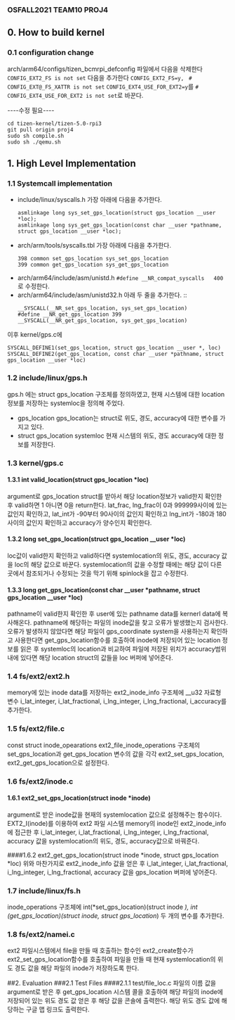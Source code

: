 ### OSFALL2021 TEAM10 PROJ4

## 0. How to build kernel
### 0.1 configuration change
arch/arm64/configs/tizen_bcmrpi_defconfig 파일에서
다음을 삭제한다
`CONFIG_EXT2_FS is not set`
다음을 추가한다
`CONFIG_EXT2_FS=y, `
`# CONFIG_EXT@_FS_XATTR is not set`
`CONFIG_EXT4_USE_FOR_EXT2=y`를 `# CONFIG_EXT4_USE_FOR_EXT2 is not set`로 바꾼다.

----수정 필요----
```
cd tizen-kernel/tizen-5.0-rpi3
git pull origin proj4
sudo sh compile.sh
sudo sh ./qemu.sh
```


## 1. High Level Implementation
### 1.1 Systemcall implementation
* include/linux/syscalls.h
    가장 아래에 다음을 추가한다. 
    ```
    asmlinkage long sys_set_gps_location(struct gps_location __user *loc);
    asmlinkage long sys_get_gps_location(const char __user *pathname, struct gps_location __user *loc);
    ```
* arch/arm/tools/syscalls.tbl
    가장 아래에 다음을 추가한다.
    ```
    398 common set_gps_location sys_set_gps_location
    399 common get_gps_location sys_get_gps_location
    ```
* arch/arm64/include/asm/unistd.h
    `#define __NR_compat_syscalls   400`
    로 수정한다.  
* arch/arm64/include/asm/unistd32.h
    아래 두 줄을 추가한다.  ::
    ```#define __NR_set_gps_location 398
    __SYSCALL(__NR_set_gps_location, sys_set_gps_location)
    #define __NR_get_gps_location 399
    __SYSCALL(__NR_get_gps_location, sys_get_gps_location)
    ```
이후 kernel/gps.c에  
```
SYSCALL_DEFINE1(set_gps_location, struct gps_location __user *, loc)
SYSCALL_DEFINE2(get_gps_location, const char __user *pathname, struct gps_location __user *loc)
```

### 1.2 include/linux/gps.h
gps.h 에는 struct gps_location 구조체를 정의하였고, 현재 시스템에 대한 location정보를 저장하는 systemloc을 정의해 주었다.
* gps_location
gps_location는 struct로 위도, 경도, accuracy에 대한 변수를 가지고 있다.
* struct gps_location systemloc
현재 시스템의 위도, 경도 accuracy에 대한 정보를 저장한다.

### 1.3 kernel/gps.c
#### 1.3.1 int valid_location(struct gps_location *loc)
argument로 gps_location struct를 받아서 해당 location정보가 valid한지 확인한 후 valid하면 1 아니면 0을 return한다.
lat_frac, lng_frac이 0과 999999사이에 있는 값인지 확인하고, lat_int가 -90부터 90사이의 값인지 확인하고 lng_int가 -180과 180사이의 값인지 확인하고 accuracy가 양수인지 확인한다.

#### 1.3.2 long set_gps_location(struct gps_location __user *loc)
loc값이 valid한지 확인하고 valid하다면 systemlocation의 위도, 경도, accuracy 값을 loc의 해당 값으로 바꾼다. systemlocation의 값을 수정할 때에는 해당 값이 다른 곳에서 참조되거나 수정되는 것을 막기 위해 spinlock을 잡고 수정한다.

#### 1.3.3 long get_gps_location(const char __user *pathname, struct gps_location __user *loc)
pathname이 valid한지 확인한 후 user에 있는 pathname data를 kernerl data에 복사해온다. pathname에 해당하는 파일의 inode값을 찾고 오류가 발생했는지 검사한다. 오류가 발생하지 않았다면 해당 파일이 gps_coordinate system을 사용하는지 확인하고 사용한다면 get_gps_location함수를 호출하여 inode에 저장되어 있는 location 정보를 읽은 후 systemloc의 location과 비교하여 파일에 저장된 위치가 accuracy범위 내에 있다면 해당 location struct의 값들을 loc 버퍼에 넣어준다.

### 1.4 fs/ext2/ext2.h
memory에 있는 inode data를 저장하는 ext2_inode_info 구조체에 __u32 자료형 변수 i_lat_integer, i_lat_fractional, i_lng_integer, i_lng_fractional, i_accuracy를 추가한다.


### 1.5 fs/ext2/file.c
const struct inode_opearations ext2_file_inode_operations 구조체의 set_gps_location과 get_gps_location 변수의 값을 각각 ext2_set_gps_location, ext2_get_gps_location으로 설정한다.


### 1.6 fs/ext2/inode.c
#### 1.6.1 ext2_set_gps_location(struct inode *inode)
argument로 받은 inode값을 현재의 systemlocation 값으로 설정해주는 함수이다. EXT2_I(inode)를 이용하여 ext2 파일 시스템 memory의 inode인 ext2_inode_info에 접근한 후 i_lat_integer, i_lat_fractional, i_lng_integer, i_lng_fractional, accuracy 값을 systemlocation의 위도, 경도, accuracy값으로 바꿔준다.

####1.6.2 ext2_get_gps_location(struct inode *inode, struct gps_location *loc)
위와 마찬가지로 ext2_inode_info 값을 얻은 후 i_lat_integer, i_lat_fractional, i_lng_integer, i_lng_fractional, accuracy 값을 gps_location 버퍼에 넣어준다.

### 1.7 include/linux/fs.h
inode_operations 구조체에 int(*set_gps_location)(struct inode *), int (*get_gps_location)(struct inode*, struct gps_location*) 두 개의 변수를 추가한다.

### 1.8 fs/ext2/namei.c
ext2 파일시스템에서 file을 만들 때 호출하는 함수인 ext2_create함수가 ext2_set_gps_location함수를 호출하여 파일을 만들 때 현재 systemlocation의 위도 경도 값을 해당 파일의 inode가 저장하도록 한다.


##2. Evaluation
###2.1 Test Files
####2.1.1 test/file_loc.c
파일의 이름 값을 argument로 받은 후 get_gps_location 시스템 콜을 호출하여 해당 파일의 inode에 저장되어 있는 위도 경도 값 얻은 후 해당 값을 콘솔에 출력한다. 해당 위도 경도 값에 해당하는 구글 맵 링크도 출력한다.

